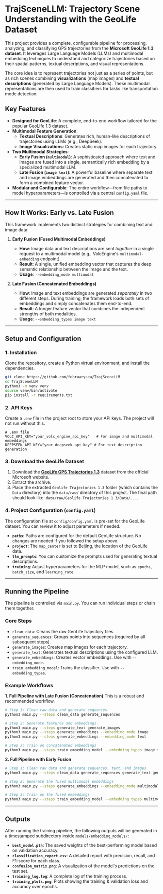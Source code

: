 # TrajSceneLLM: Trajectory Scene Understanding with the GeoLife Dataset

This project provides a complete, configurable pipeline for processing, analyzing, and classifying GPS trajectories from the **Microsoft GeoLife 1.3 dataset**. It leverages Large Language Models (LLMs) and multimodal embedding techniques to understand and categorize trajectories based on their spatial patterns, textual descriptions, and visual representations.

The core idea is to represent trajectories not just as a series of points, but as rich scenes combining **visualizations** (map images) and **textual descriptions** (generated by Large Language Models). These multimodal representations are then used to train classifiers for tasks like transportation mode detection.

## Key Features

- **Designed for GeoLife**: A complete, end-to-end workflow tailored for the popular GeoLife 1.3 dataset.
- **Multimodal Feature Generation**:
    - **Textual Descriptions**: Generates rich, human-like descriptions of trajectories using LLMs (e.g., DeepSeek).
    - **Image Visualizations**: Creates static map images for each trajectory.
- **Two Multimodal Strategies**:
    - **Early Fusion (`multimodal`)**: A sophisticated approach where text and images are fused into a single, semantically rich embedding by a specialized multimodal LLM.
    - **Late Fusion (`image text`)**: A powerful baseline where separate text and image embeddings are generated and then concatenated to form a combined feature vector.
- **Modular and Configurable**: The entire workflow—from file paths to model hyperparameters—is controlled via a central `config.yaml` file.

---

## How It Works: Early vs. Late Fusion

This framework implements two distinct strategies for combining text and image data:

1.  **Early Fusion (Fused Multimodal Embeddings)**
    -   **How**: Image data and text descriptions are sent *together* in a single request to a multimodal model (e.g., VolcEngine's `multimodal-embedding` endpoint).
    -   **Result**: A single, unified embedding vector that captures the deep semantic relationship between the image and the text.
    -   **Usage**: `--embedding_mode multimodal`

2.  **Late Fusion (Concatenated Embeddings)**
    -   **How**: Image and text embeddings are generated *separately* in two different steps. During training, the framework loads both sets of embeddings and simply concatenates them end-to-end.
    -   **Result**: A longer feature vector that combines the independent strengths of both modalities.
    -   **Usage**: `--embedding_types image text`

---

## Setup and Configuration

### 1. Installation
Clone the repository, create a Python virtual environment, and install the dependencies.
```bash
git clone https://github.com/februarysea/TrajSceneLLM
cd TrajSceneLLM
python3 -m venv venv
source venv/bin/activate
pip install -r requirements.txt
```

### 2. API Keys
Create a `.env` file in the project root to store your API keys. The project will not run without this.
```
# .env file
VOLC_API_KEY="your_volc_engine_api_key"   # For image and multimodal embeddings
DEEPSEEK_API_KEY="your_deepseek_api_key" # For text description generation
```

### 3. Download the GeoLife Dataset
1.  Download the **[GeoLife GPS Trajectories 1.3](https://www.microsoft.com/en-us/download/details.aspx?id=52367)** dataset from the official Microsoft website.
2.  Extract the archive.
3.  Place the extracted `Geolife Trajectories 1.3` folder (which contains the `Data` directory) into the `data/raw/` directory of this project. The final path should look like: `data/raw/Geolife Trajectories 1.3/Data/...`.

### 4. Project Configuration (`config.yaml`)
The configuration file at `config/config.yaml` is pre-set for the GeoLife dataset. You can review it to adjust parameters if needed.

-   **`paths`**: Paths are configured for the default GeoLife structure. No changes are needed if you followed the setup above.
-   **`project`**: The `map_center` is set to Beijing, the location of the GeoLife data.
-   **`llm_prompts`**: You can customize the prompts used for generating textual descriptions.
-   **`training`**: Adjust hyperparameters for the MLP model, such as `epochs`, `batch_size`, and `learning_rate`.

---

## Running the Pipeline

The pipeline is controlled via `main.py`. You can run individual steps or chain them together.

### Core Steps
- `clean_data`: Cleans the raw GeoLife trajectory files.
- `generate_sequences`: Groups points into sequences (required by all subsequent steps).
- `generate_images`: Creates map images for each trajectory.
- `generate_text`: Generates textual descriptions using the configured LLM.
- `generate_embeddings`: Creates vector embeddings. Use with `--embedding_mode`.
- `train_embedding_model`: Trains the classifier. Use with `--embedding_types`.

### Example Workflows

**1. Full Pipeline with Late Fusion (Concatenation)**
This is a robust and recommended workflow.
```bash
# Step 1: Clean raw data and generate sequences
python3 main.py --steps clean_data generate_sequences

# Step 2: Generate features and embeddings
python3 main.py --steps generate_text generate_images
python3 main.py --steps generate_embeddings --embedding_mode image
python3 main.py --steps generate_embeddings --embedding_mode text

# Step 3: Train on concatenated embeddings
python3 main.py --steps train_embedding_model --embedding_types image text
```

**2. Full Pipeline with Early Fusion**
```bash
# Step 1: Clean raw data and generate sequences, text, and images
python3 main.py --steps clean_data generate_sequences generate_text generate_images

# Step 2: Generate the fused multimodal embeddings
python3 main.py --steps generate_embeddings --embedding_mode multimodal

# Step 3: Train on the fused embeddings
python3 main.py --steps train_embedding_model --embedding_types multimodal
```

---

## Outputs

After running the training pipeline, the following outputs will be generated in a timestamped subdirectory inside `models/embedding_models/`:

-   **`best_model.pth`**: The saved weights of the best-performing model based on validation accuracy.
-   **`classification_report.csv`**: A detailed report with precision, recall, and F1-score for each class.
-   **`confusion_matrix.png`**: A visualization of the model's predictions on the test set.
-   **`training_log.log`**: A complete log of the training process.
-   **`training_plots.png`**: Plots showing the training & validation loss and accuracy over epochs. 